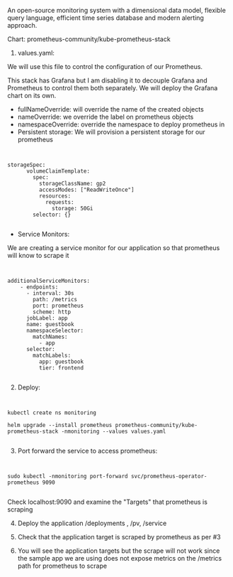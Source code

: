 An open-source monitoring system with a dimensional data model, flexible query language, efficient time series database and modern alerting approach.

Chart: prometheus-community/kube-prometheus-stack

1. values.yaml:

We will use this file to control the configuration of our Prometheus. 

This stack has Grafana but I am disabling it to decouple Grafana and Prometheus to control
them both separately.
We will deploy the Grafana chart on its own.

- fullNameOverride: will override the name of the created objects
- nameOverride: we override the label on prometheus objects
- namespaceOverride: override the namespace to deploy prometheus in
- Persistent storage: We will provision a persistent storage for our prometheus

<pre><code>

storageSpec:
      volumeClaimTemplate:
        spec:
          storageClassName: gp2
          accessModes: ["ReadWriteOnce"]
          resources:
            requests:
              storage: 50Gi
        selector: {}    

</code></pre>

- Service Monitors: 

We are creating a service monitor for our application so that prometheus will know to scrape it

<pre><code>

additionalServiceMonitors:
    - endpoints:
      - interval: 30s
        path: /metrics
        port: prometheus
        scheme: http
      jobLabel: app
      name: guestbook
      namespaceSelector:
        matchNames:
          - app
      selector:
        matchLabels:
          app: guestbook
          tier: frontend

</code></pre>

2. Deploy: 

<pre><code>

kubectl create ns monitoring

helm upgrade --install prometheus prometheus-community/kube-prometheus-stack -nmonitoring --values values.yaml

</code></pre>

3. Port forward the service to access prometheus: 

<pre><code>

sudo kubectl -nmonitoring port-forward svc/prometheus-operator-prometheus 9090

</code></pre>

Check localhost:9090 and examine the "Targets" that prometheus is scraping

4. Deploy the application /deployments , /pv, /service

5. Check that the application target is scraped by prometheus as per #3

6. You will see the application targets but the scrape will not work since the sample app we are using
does not expose metrics on the /metrics path for prometheus to scrape